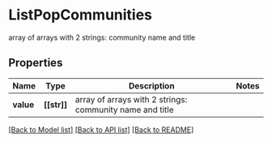 # ListPopCommunities

array of arrays with 2 strings: community name and title
## Properties
Name | Type | Description | Notes
------------ | ------------- | ------------- | -------------
**value** | **[[str]]** | array of arrays with 2 strings: community name and title | 

[[Back to Model list]](../README.md#documentation-for-models) [[Back to API list]](../README.md#documentation-for-api-endpoints) [[Back to README]](../README.md)


